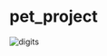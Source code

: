 # pet_project 
![digits](https://user-images.githubusercontent.com/91635949/210154148-337a8481-8e3c-4575-be74-737d35d271c8.gif)
